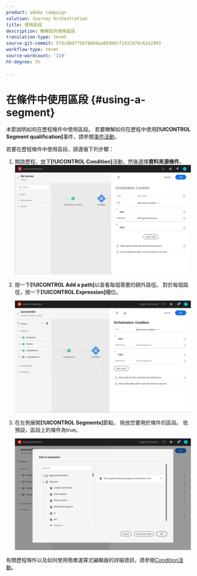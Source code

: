 ```yaml
---
product: adobe campaign
solution: Journey Orchestration
title: 使用區段
description: 瞭解如何使用區段
translation-type: tm+mt
source-git-commit: 57dc86d775bf8860aa09300cf2432d70c62a2993
workflow-type: tm+mt
source-wordcount: '119'
ht-degree: 3%

---
```



# 在條件中使用區段 {#using-a-segment}

本節說明如何在歷程條件中使用區段。 若要瞭解如何在歷程中使用&#x200B;**[!UICONTROL Segment qualification]**&#x200B;事件，請參閱[事件活動](../building-journeys/segment-qualification-events.md)。

若要在歷程條件中使用區段，請遵循下列步驟：

1. 開啟歷程，放下&#x200B;**[!UICONTROL Condition]**&#x200B;活動，然後選擇&#x200B;**資料來源條件**。
   ![](../assets/journey47.png)

1. 按一下&#x200B;**[!UICONTROL Add a path]**&#x200B;以查看每個需要的額外路徑。 對於每個路徑，按一下&#x200B;**[!UICONTROL Expression]**&#x200B;欄位。

   ![](../assets/segment3.png)

1. 在左側展開&#x200B;**[!UICONTROL Segments]**&#x200B;節點。 拖放您要用於條件的區段。 依預設，區段上的條件為true。

   ![](../assets/segment4.png)

有關歷程條件以及如何使用簡單運算式編輯器的詳細資訊，請參閱[Condition活動](../building-journeys/condition-activity.md#about_condition)。
